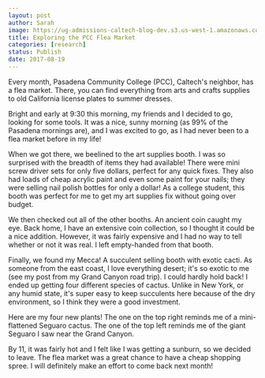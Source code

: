```yaml
---
layout: post
author: Sarah
image: https://ug-admissions-caltech-blog-dev.s3.us-west-1.amazonaws.com/old_pictures/6a01b8d28f2955970c01bb09b6720b970d-pi.jpg
title: Exploring the PCC Flea Market
categories: [research]
status: Publish
date: 2017-08-19
---
```



Every month, Pasadena Community College (PCC), Caltech's neighbor, has a flea market. There, you can find everything from arts and crafts supplies to old California license plates to summer dresses.

Bright and early at 9:30 this morning, my friends and I decided to go, looking for some tools. It was a nice, sunny morning (as 99% of the Pasadena mornings are), and I was excited to go, as I had never been to a flea market before in my life!

When we got there, we beelined to the art supplies booth. I was so surprised with the breadth of items they had available! There were mini screw driver sets for only five dollars, perfect for any quick fixes. They also had loads of cheap acrylic paint and even some paint for your nails; they were selling nail polish bottles for only a dollar! As a college student, this booth was perfect for me to get my art supplies fix without going over budget.

We then checked out all of the other booths. An ancient coin caught my eye. Back home, I have an extensive coin collection, so I thought it could be a nice addition. However, it was fairly expensive and I had no way to tell whether or not it was real. I left empty-handed from that booth.

Finally, we found my Mecca! A succulent selling booth with exotic cacti. As someone from the east coast, I love everything desert; it's so exotic to me (see my post from my Grand Canyon road trip). I could hardly hold back! I ended up getting four different species of cactus. Unlike in New York, or any humid state, it's super easy to keep succulents here because of the dry environment, so I think they were a good investment.

<div class="photo-caption caption-xid-6a01b8d28f2955970c01bb09b6720b970d" id="caption-xid-6a01b8d28f2955970c01bb09b6720b970d">Here are my four new plants! The one on the top right reminds me of a mini-flattened Seguaro cactus. The one of the top left reminds me of the giant Seguaro I saw near the Grand Canyon.

By 11, it was fairly hot and I felt like I was getting a sunburn, so we decided to leave. The flea market was a great chance to have a cheap shopping spree. I will definitely make an effort to come back next month!

